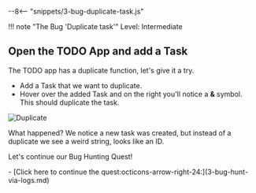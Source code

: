 --8<-- "snippets/3-bug-duplicate-task.js"

!!! note "The Bug 'Duplicate task'"
    Level: Intermediate

## Open the TODO App and add a Task

The TODO app has a duplicate function, let's give it a try.

- Add a Task that we want to duplicate.
- Hover over the added Task and on the right you'll notice a **&** symbol. This should duplicate the task.

![Duplicate](../img/todo_app_duplicate.png)

What happened? 
We notice a new task was created, but instead of a duplicate we see a weird string, looks like an ID. 

Let's continue our Bug Hunting Quest!

<div class="grid cards" markdown>
- [Click here to continue the quest:octicons-arrow-right-24:](3-bug-hunt-via-logs.md)
</div>

